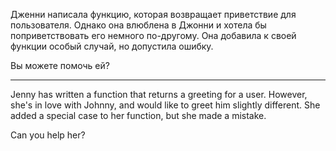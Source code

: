 Дженни написала функцию, которая возвращает приветствие для пользователя. 
Однако она влюблена в Джонни и хотела бы поприветствовать его немного по-другому. Она добавила к своей функции особый случай, но допустила ошибку.

Вы можете помочь ей?

-----

Jenny has written a function that returns a greeting for a user. However, she's in love with Johnny, and would like to greet him slightly different. She added a special case to her function, but she made a mistake.

Can you help her?
